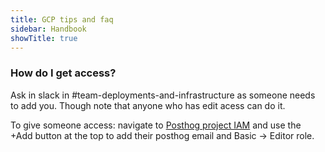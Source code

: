 ```yaml
---
title: GCP tips and faq
sidebar: Handbook
showTitle: true
---
```


### How do I get access?

Ask in slack in #team-deployments-and-infrastructure as someone needs to add you. Though note that anyone who has edit acess can do it.

To give someone access: navigate to [Posthog project IAM](https://console.cloud.google.com/iam-admin/iam?project=posthog-301601&supportedpurview=project) and use the +Add button at the top to add their posthog email and Basic -> Editor role.
